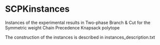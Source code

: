 # SCPKinstances

Instances of the experimental results in Two-phase Branch & Cut for the Symmetric weight Chain Precedence Knapsack polytope

The construction of the instances is described in instances_description.txt
